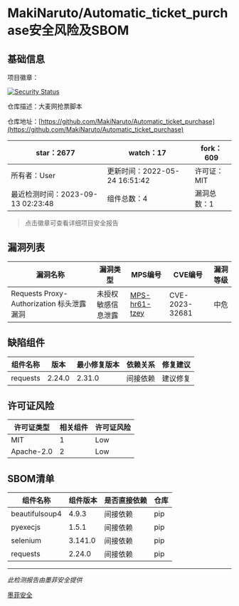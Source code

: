 # MakiNaruto/Automatic_ticket_purchase安全风险及SBOM

## 基础信息

项目徽章：

[![Security Status](https://www.murphysec.com/platform3/v31/badge/1701662864951607296.svg)](https://www.murphysec.com/console/report/1699850688079200256/1701662864951607296)

仓库描述：大麦网抢票脚本

仓库地址：[https://github.com/MakiNaruto/Automatic_ticket_purchase](https://github.com/MakiNaruto/Automatic_ticket_purchase)

| star：2677 | watch：17 | fork：609 |
| ----------- | -------------- | ------------ |
| 所有者：User | 更新时间：2022-05-24 16:51:42 | 许可证：MIT |
| 最近检测时间：2023-09-13 02:23:48 | 组件总数：4 | 漏洞总数：1 |

> 点击徽章可查看详细项目安全报告



## 漏洞列表

| 漏洞名称 | 漏洞类型 | MPS编号 | CVE编号 | 漏洞等级 |
| ------- | ------ | ------- | ------ | ----- |
|Requests Proxy-Authorization 标头泄露漏洞|未授权敏感信息泄露|[MPS-hr61-tzey](https://www.oscs1024.com/hd/MPS-hr61-tzey)|CVE-2023-32681|中危|




## 缺陷组件

| 组件名称 | 版本 | 最小修复版本 | 依赖关系 | 修复建议 |
| -------- | ---- | ------------ | -------- | -------- |
|requests|2.24.0|2.31.0|间接依赖|建议修复|C:0|H:0|M:1|L:0|




## 许可证风险

| 许可证类型 | 相关组件 | 许可证风险 |
| ---------- | -------- | ---------- |
|MIT|1|Low|
|Apache-2.0|2|Low|




## SBOM清单

| 组件名称 | 组件版本 | 是否直接依赖 | 仓库 |
| -------- | -------- | ------------ | ---- |
|beautifulsoup4|4.9.3|间接依赖|pip|
|pyexecjs|1.5.1|间接依赖|pip|
|selenium|3.141.0|间接依赖|pip|
|requests|2.24.0|间接依赖|pip|


------

*此检测报告由墨菲安全提供*

[墨菲安全](www.murphysec.com)
